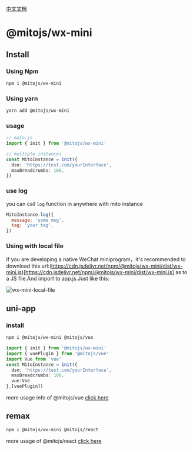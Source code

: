 [中文文档](./README.zh_CN.md)

# @mitojs/wx-mini

## Install

### Using Npm
```bash
npm i @mitojs/wx-mini
```

### Using yarn

```bash
yarn add @mitojs/wx-mini
```

### usage
```typescript
// main.js
import { init } from '@mitojs/wx-mini'

// multiple instances
const MitoInstance = init({
  dsn: 'https://test.com/yourInterface',
  maxBreadcrumbs: 100,
})
```

### use log
you can call `log` function in anywhere with mito instance

```js
MitoInstance.log({
  message: 'some msg',
  tag: 'your tag',
})
```

### Using with local file
If you are developing a native WeChat miniprogram，it's recommended to download this url:(https://cdn.jsdelivr.net/npm/@mitojs/wx-mini/dist/wx-mini.js)[https://cdn.jsdelivr.net/npm/@mitojs/wx-mini/dist/wx-mini.js] as to a JS file.And import to app.js.Just like this:

![wx-mini-local-file](https://tva1.sinaimg.cn/large/008i3skNly1gupnrax29kj612z0u0dik02.jpg)



## uni-app
### install
```bash
npm i @mitojs/wx-mini @mitojs/vue
```

```typescript
import { init } from '@mitojs/wx-mini'
import { vuePlugin } from '@mitojs/vue'
import Vue from 'vue'
const MitoInstance = init({
  dsn: 'https://test.com/yourInterface',
  maxBreadcrumbs: 100,
  vue:Vue
},[vuePlugin])
```


more usage info of @mitojs/vue [click here](../vue/README.md)

## remax
```bash
npm i @mitojs/wx-mini @mitojs/react
```


more usage of @mitojs/react [click here](../react/README.md)


